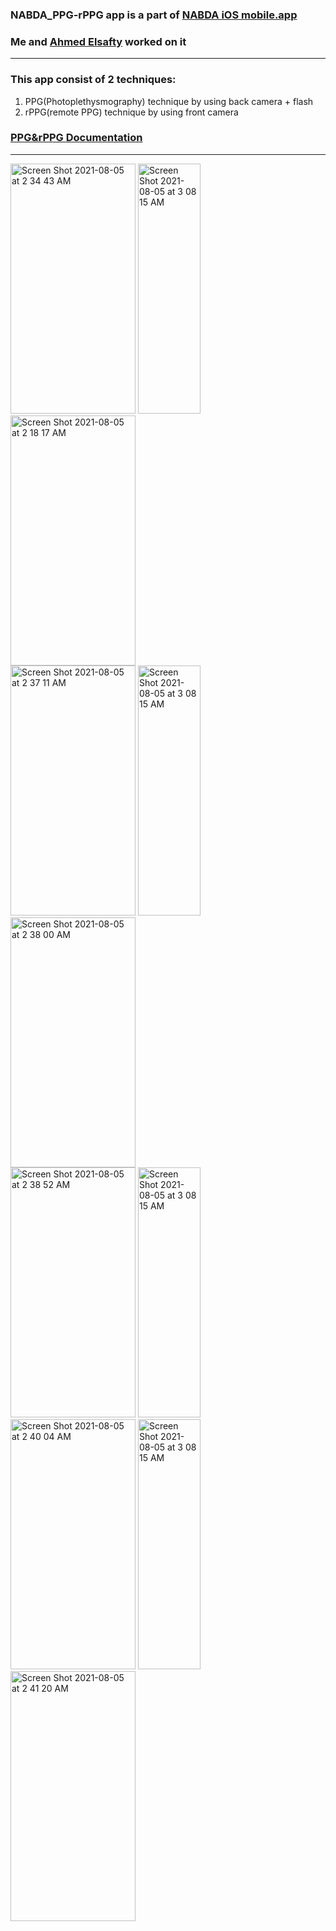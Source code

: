### NABDA_PPG-rPPG app is a part of [NABDA iOS mobile.app](https://github.com/nairaAbdallah/NABDA) 
### Me and [Ahmed Elsafty](https://github.com/ahmed0elsafty) worked on it
---
### This app consist of 2 techniques:
1. PPG(Photoplethysmography) technique by using back camera + flash
2. rPPG(remote PPG) technique by using front camera 
### [PPG&rPPG Documentation](https://drive.google.com/file/d/1xNVnjfnLYvfpdGObmjwyEsSCGj-lBxR1/view?usp=sharing)
---
<img width="200" height="400" alt="Screen Shot 2021-08-05 at 2 34 43 AM" src="https://user-images.githubusercontent.com/62248650/128272956-f805b711-da24-4b1c-88a5-270e6d9e968d.png"> <img width="100" height="400" alt="Screen Shot 2021-08-05 at 3 08 15 AM" src="https://user-images.githubusercontent.com/62248650/128275407-9f6e25fa-07a6-41ea-bb8e-c4b5ff5aa4e6.png">
 <img width="200" height="400" alt="Screen Shot 2021-08-05 at 2 18 17 AM" src="https://user-images.githubusercontent.com/62248650/128272785-156b8621-730c-41a0-a0fa-ece37004bd29.png">
</br>
<img width="200" height="400" alt="Screen Shot 2021-08-05 at 2 37 11 AM" src="https://user-images.githubusercontent.com/62248650/128276174-67dd59e3-e656-4fec-8d1f-b2e376f15782.png"> <img width="100" height="400" alt="Screen Shot 2021-08-05 at 3 08 15 AM" src="https://user-images.githubusercontent.com/62248650/128276157-69d01263-f0dd-4eb9-bee5-550791e4abf1.png"> <img width="200" height="400" alt="Screen Shot 2021-08-05 at 2 38 00 AM" src="https://user-images.githubusercontent.com/62248650/128273182-e6b7de53-5718-43cb-b663-8dc4a1837f43.png">
</br>
<img width="200" height="400" alt="Screen Shot 2021-08-05 at 2 38 52 AM" src="https://user-images.githubusercontent.com/62248650/128273245-acb1ba47-e48e-4dc6-bcab-6fa1c58c8ea4.png"> <img width="100" height="400" alt="Screen Shot 2021-08-05 at 3 08 15 AM" src="https://user-images.githubusercontent.com/62248650/128275990-cfabd413-9e17-4f7d-8ed2-966d02af6625.png"> <img width="200" height="400" alt="Screen Shot 2021-08-05 at 2 40 04 AM" src="https://user-images.githubusercontent.com/62248650/128273345-646f8df0-9840-44a4-9eb6-c90268a67924.png"> <img width="100" height="400" alt="Screen Shot 2021-08-05 at 3 08 15 AM" src="https://user-images.githubusercontent.com/62248650/128276025-c09f434d-82e5-487a-912b-164d0e5cc8b1.png"> <img width="200" height="400" alt="Screen Shot 2021-08-05 at 2 41 20 AM" src="https://user-images.githubusercontent.com/62248650/128273425-0c279a59-c4bb-490e-be05-9f7518a739a6.png">



